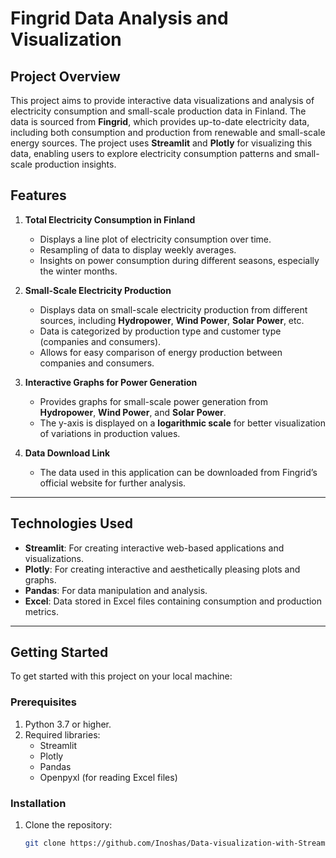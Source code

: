 # Fingrid Data Analysis and Visualization

## Project Overview

This project aims to provide interactive data visualizations and analysis of electricity consumption and small-scale production data in Finland. The data is sourced from **Fingrid**, which provides up-to-date electricity data, including both consumption and production from renewable and small-scale energy sources. The project uses **Streamlit** and **Plotly** for visualizing this data, enabling users to explore electricity consumption patterns and small-scale production insights.

## Features

1. **Total Electricity Consumption in Finland**  
   - Displays a line plot of electricity consumption over time.
   - Resampling of data to display weekly averages.
   - Insights on power consumption during different seasons, especially the winter months.

2. **Small-Scale Electricity Production**  
   - Displays data on small-scale electricity production from different sources, including **Hydropower**, **Wind Power**, **Solar Power**, etc.
   - Data is categorized by production type and customer type (companies and consumers).
   - Allows for easy comparison of energy production between companies and consumers.

3. **Interactive Graphs for Power Generation**  
   - Provides graphs for small-scale power generation from **Hydropower**, **Wind Power**, and **Solar Power**.
   - The y-axis is displayed on a **logarithmic scale** for better visualization of variations in production values.

4. **Data Download Link**  
   - The data used in this application can be downloaded from Fingrid’s official website for further analysis.

---

## Technologies Used

- **Streamlit**: For creating interactive web-based applications and visualizations.
- **Plotly**: For creating interactive and aesthetically pleasing plots and graphs.
- **Pandas**: For data manipulation and analysis.
- **Excel**: Data stored in Excel files containing consumption and production metrics.

---

## Getting Started

To get started with this project on your local machine:

### Prerequisites

1. Python 3.7 or higher.
2. Required libraries:
   - Streamlit
   - Plotly
   - Pandas
   - Openpyxl (for reading Excel files)

### Installation

1. Clone the repository:
   ```bash
   git clone https://github.com/Inoshas/Data-visualization-with-Streamlit.git
